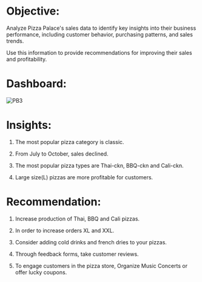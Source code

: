 # Objective:

Analyze Pizza Palace's sales data to identify key insights into their business performance, including customer behavior, purchasing patterns, and sales trends. 

Use this information to provide recommendations for improving their sales and profitability.

# Dashboard:
![PB3](https://github.com/sadafchandnisidd/Project-3/assets/121816441/ac65b8ab-ff28-4f71-82e0-558caa88bd08)

# Insights:

1. The most popular pizza category is classic.
   
2. From July to October, sales declined.

3. The most popular pizza types are Thai-ckn, BBQ-ckn and Cali-ckn.
 
4. Large size(L) pizzas are more profitable for customers.

# Recommendation:

1. Increase production of Thai, BBQ and Cali pizzas.

2. In order to increase orders XL and XXL.
   
3. Consider adding cold drinks and french dries to your pizzas.
   
4. Through feedback forms, take customer reviews.
   
5. To engage customers in the pizza store, Organize Music Concerts or offer lucky coupons.
